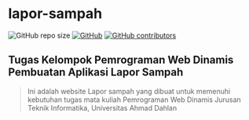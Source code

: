 # lapor-sampah

![GitHub repo size](https://img.shields.io/github/repo-size/himawanTIF/lapor-sampah?color=green&style=for-the-badge)
[![GitHub](https://img.shields.io/github/license/himawanTIF/lapor-sampah?style=for-the-badge)](https://github.com/himawanTIF/lapor-sampah/blob/main/LICENSE)
[![GitHub contributors](https://img.shields.io/github/contributors/himawanTIF/lapor-sampah?style=for-the-badge)](https://github.com/himawanTIF/lapor-sampah/graphs/contributors)

## Tugas Kelompok Pemrograman Web Dinamis Pembuatan Aplikasi Lapor Sampah

> Ini adalah website Lapor sampah yang dibuat untuk memenuhi kebutuhan tugas mata kuliah Pemrograman Web Dinamis Jurusan Teknik Informatika, Universitas Ahmad Dahlan